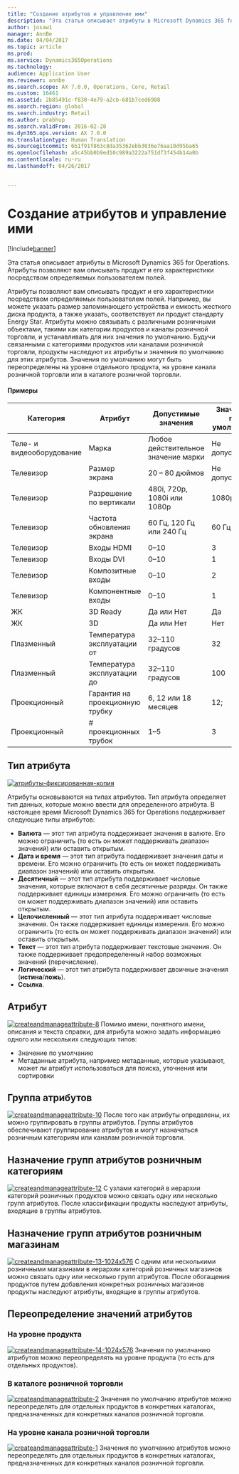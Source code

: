```yaml
---
title: "Создание атрибутов и управление ими"
description: "Эта статья описывает атрибуты в Microsoft Dynamics 365 for Operations. Атрибуты позволяют вам описывать продукт и его характеристики посредством определяемых пользователем полей."
author: josaw1
manager: AnnBe
ms.date: 04/04/2017
ms.topic: article
ms.prod: 
ms.service: Dynamics365Operations
ms.technology: 
audience: Application User
ms.reviewer: annbe
ms.search.scope: AX 7.0.0, Operations, Core, Retail
ms.custom: 16461
ms.assetid: 2b85491c-f830-4e79-a2cb-681b7ced6988
ms.search.region: global
ms.search.industry: Retail
ms.author: prabhup
ms.search.validFrom: 2016-02-28
ms.dyn365.ops.version: AX 7.0.0
ms.translationtype: Human Translation
ms.sourcegitcommit: 6b1f91f863c8da35362ebb3036e76aa10d95ba65
ms.openlocfilehash: a5c45bb0b9ed10c989a3222a751df3f454b14a0b
ms.contentlocale: ru-ru
ms.lasthandoff: 04/26/2017


---
```


# <a name="create-and-manage-attributes"></a>Создание атрибутов и управление ими

[!include[banner](includes/banner.md)]


Эта статья описывает атрибуты в Microsoft Dynamics 365 for Operations. Атрибуты позволяют вам описывать продукт и его характеристики посредством определяемых пользователем полей.

Атрибуты позволяют вам описывать продукт и его характеристики посредством определяемых пользователем полей. Например, вы можете указать размер запоминающего устройства и емкость жесткого диска продукта, а также указать, соответствует ли продукт стандарту Energy Star. Атрибуты можно связывать с различными розничными объектами, такими как категории продуктов и каналы розничной торговли, и устанавливать для них значения по умолчанию. Будучи связанными с категориями продуктов или каналами розничной торговли, продукты наследуют их атрибуты и значения по умолчанию для этих атрибутов. Значения по умолчанию могут быть переопределены на уровне отдельного продукта, на уровне канала розничной торговли или в каталоге розничной торговли.

#### <a name="examples"></a>Примеры

| Категория   | Атрибут                | Допустимые значения          | Значение по умолчанию |
|------------|--------------------------|-----------------------------|---------------|
| Теле- и видеооборудование | Марка                    | Любое действительное значение марки       | Не допускается          |
| Телевизор         | Размер экрана              | 20 – 80 дюймов                     | Не допускается          |
| Телевизор         | Разрешение по вертикали      | 480i, 720p, 1080i или 1080p | 1080p         |
| Телевизор         | Частота обновления экрана      | 60 Гц, 120 Гц или 240 Гц       | 60 Гц          |
| Телевизор         | Входы HDMI              | 0–10                        | 3             |
| Телевизор         | Входы DVI               | 0–10                        | 1             |
| Телевизор         | Композитные входы         | 0–10                        | 2             |
| Телевизор         | Компонентные входы         | 0–10                        | 1             |
| ЖК        | 3D Ready                 | Да или Нет                   | Да           |
| ЖК        | 3D               | Да или Нет                   | Нет            |
| Плазменный     | Температура эксплуатации от      | 32–110 градусов              | 32            |
| Плазменный     | Температура эксплуатации до        | 32–110 градусов              | 100           |
| Проекционный | Гарантия на проекционную трубку | 6, 12 или 18 месяцев         | 12;            |
| Проекционный | # проекционных трубок    | 1–5                         | 3             |


## <a name="attribute-type"></a>Тип атрибута
  [![атрибуты-фиксированная-копия](./media/attributes-fixed-copy.png)](./media/attributes-fixed-copy.png) 
  
Атрибуты основываются на типах атрибутов. Тип атрибута определяет тип данных, которые можно ввести для определенного атрибута. В настоящее время Microsoft Dynamics 365 for Operations поддерживает следующие типы атрибутов:

-   **Валюта** — этот тип атрибута поддерживает значения в валюте. Его можно ограничить (то есть он может поддерживать диапазон значений) или оставить открытым.
-   **Дата и время** — этот тип атрибута поддерживает значения даты и времени. Его можно ограничить (то есть он может поддерживать диапазон значений) или оставить открытым.
-   **Десятичный** — этот тип атрибута поддерживает числовые значения, которые включают в себя десятичные разряды. Он также поддерживает единицы измерения. Его можно ограничить (то есть он может поддерживать диапазон значений) или оставить открытым.
-   **Целочисленный** — этот тип атрибута поддерживает числовые значения. Он также поддерживает единицы измерения. Его можно ограничить (то есть он может поддерживать диапазон значений) или оставить открытым.
-   **Текст** — этот тип атрибута поддерживает текстовые значения. Он также поддерживает предопределенный набор возможных значений (перечисление).
-   **Логический** — этот тип атрибута поддерживает двоичные значения (**истина**/**ложь**).
-   **Ссылка**.

## <a name="attribute"></a>Атрибут
  [![createandmanageattribute-8](./media/createandmanageattribute-8.png)](./media/createandmanageattribute-8.png) Помимо имени, понятного имени, описания и текста справки, для атрибута можно задать информацию одного или нескольких следующих типов:

-   Значение по умолчанию
-   Метаданные атрибута, например метаданные, которые указывают, может ли атрибут использоваться для поиска, уточнения или сортировки

## <a name="attribute-group"></a>Группа атрибутов
  [![createandmanageattribute-10](./media/createandmanageattribute-10.png)](./media/createandmanageattribute-10.png) После того как атрибуты определены, их можно группировать в группы атрибутов. Группы атрибутов обеспечивают группирование атрибутов и могут назначаться розничным категориям или каналам розничной торговли.

## <a name="assigning-attribute-groups-to-retail-categories"></a>Назначение групп атрибутов розничным категориям
  [![createandmanageattribute-12](./media/createandmanageattribute-12.png)](./media/createandmanageattribute-12.png) С узлами категорий в иерархии категорий розничных продуктов можно связать одну или несколько групп атрибутов. После классификации продукты наследуют атрибуты, входящие в группы атрибутов.

## <a name="assigning-attribute-groups-to-retail-stores"></a>Назначение групп атрибутов розничным магазинам
  [![createandmanageattribute-13-1024x576](./media/createandmanageattribute-13-1024x576.png)](./media/createandmanageattribute-13-1024x576.png) С одним или несколькими розничными магазинами в иерархии категорий розничных магазинов можно связать одну или несколько групп атрибутов. После обогащения продуктов путем добавления конкретных розничных магазинов продукты наследуют атрибуты, входящие в группы атрибутов.

## <a name="overriding-attribute-values"></a>Переопределение значений атрибутов
### <a name="at-the-product-level"></a>На уровне продукта

  [![createandmanageattribute-14-1024x576](./media/createandmanageattribute-14-1024x576.png)](./media/createandmanageattribute-14-1024x576.png) Значения по умолчанию атрибутов можно переопределять на уровне продукта (то есть для отдельных продуктов).

### <a name="in-a-retail-catalog"></a>В каталоге розничной торговли

  [![createandmanageattribute-2](./media/createandmanageattribute-2.png)](./media/createandmanageattribute-2.png) Значения по умолчанию атрибутов можно переопределять для отдельных продуктов в конкретных каталогах, предназначенных для конкретных каналов розничной торговли.

### <a name="at-the-retail-channel-level"></a>На уровне канала розничной торговли

  [![createandmanageattribute-1](./media/createandmanageattribute-1.jpg)](./media/createandmanageattribute-1.jpg) Значения по умолчанию атрибутов можно переопределять для отдельных продуктов в конкретных каталогах, предназначенных для конкретных каналов розничной торговли.





